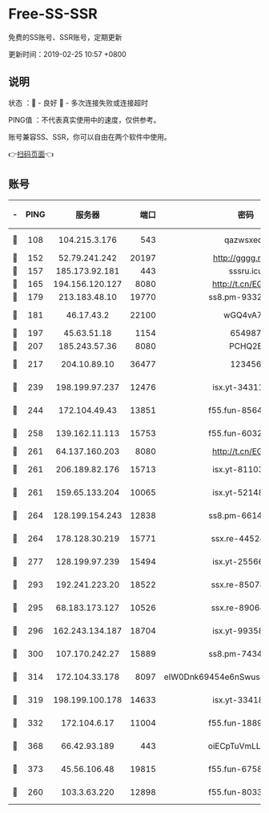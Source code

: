 # Free-SS-SSR

免费的SS账号、SSR账号，定期更新

更新时间：2019-02-25 10:57 +0800

## 说明

状态     ：🙂 - 良好 🙁 - 多次连接失败或连接超时

PING值   ：不代表真实使用中的速度，仅供参考。

账号兼容SS、SSR，你可以自由在两个软件中使用。

👉[扫码页面](https://liesauer.github.io/free-ss-ssr.github.io/)👈

## 账号

|-|PING|服务器|端口|密码|加密方式|区域|
|:----:|:----:|:-----:|-----:|:----:|:----:|:----:|
|🙂|108|104.215.3.176|543|qazwsxedc|aes-256-gcm|JP|
|🙂|152|52.79.241.242|20197|http://gggg.rocks|chacha20|KR|
|🙂|157|185.173.92.181|443|sssru.icu|rc4-md5|RU|
|🙂|165|194.156.120.127|8080|http://t.cn/EGJIyrl|rc4-md5|RU|
|🙂|179|213.183.48.10|19770|ss8.pm-93323963|rc4-md5|RU|
|🙂|181|46.17.43.2|22100|wGQ4vA7D|aes-256-gcm|RU|
|🙂|197|45.63.51.18|1154|654987|chacha20|US|
|🙂|207|185.243.57.36|8080|PCHQ2E|rc4-md5|US|
|🙂|217|204.10.89.10|36477|123456|aes-256-cfb|US|
|🙂|239|198.199.97.237|12476|isx.yt-34311364|aes-256-cfb|US|
|🙂|244|172.104.49.43|13851|f55.fun-85640290|aes-256-cfb|SG|
|🙂|258|139.162.11.113|15753|f55.fun-60326778|aes-256-cfb|SG|
|🙂|261|64.137.160.203|8080|http://t.cn/EGJIyrl|rc4-md5|CA|
|🙂|261|206.189.82.176|15713|isx.yt-81103224|aes-256-cfb|SG|
|🙂|261|159.65.133.204|10065|isx.yt-52148162|aes-256-cfb|SG|
|🙂|264|128.199.154.243|12838|ss8.pm-66149074|aes-256-cfb|SG|
|🙂|264|178.128.30.219|15771|ssx.re-44524378|aes-256-cfb|SG|
|🙂|277|128.199.97.239|15494|isx.yt-25566417|aes-256-cfb|SG|
|🙂|293|192.241.223.20|18522|ssx.re-85078137|aes-256-cfb|US|
|🙂|295|68.183.173.127|10526|ssx.re-89064823|aes-256-cfb|US|
|🙂|296|162.243.134.187|18704|isx.yt-99358628|aes-256-cfb|US|
|🙂|300|107.170.242.27|15889|ss8.pm-74341344|aes-256-cfb|US|
|🙂|314|172.104.33.178|8097|eIW0Dnk69454e6nSwuspv9DmS201tQ0D|aes-256-cfb|SG|
|🙂|319|198.199.100.178|14633|isx.yt-33418076|aes-256-cfb|US|
|🙂|332|172.104.6.17|11004|f55.fun-18893031|aes-256-cfb|US|
|🙂|368|66.42.93.189|443|oiECpTuVmLLxk4Ts|aes-256-cfb|US|
|🙂|373|45.56.106.48|19815|f55.fun-67580626|aes-256-cfb|US|
|🙂|260|103.3.63.220|12898|f55.fun-80336552|aes-256-cfb|SG|
